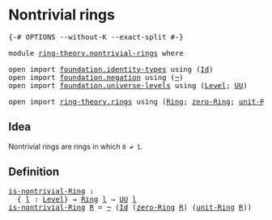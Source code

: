 # Nontrivial rings

<pre class="Agda"><a id="29" class="Symbol">{-#</a> <a id="33" class="Keyword">OPTIONS</a> <a id="41" class="Pragma">--without-K</a> <a id="53" class="Pragma">--exact-split</a> <a id="67" class="Symbol">#-}</a>

<a id="72" class="Keyword">module</a> <a id="79" href="ring-theory.nontrivial-rings.html" class="Module">ring-theory.nontrivial-rings</a> <a id="108" class="Keyword">where</a>

<a id="115" class="Keyword">open</a> <a id="120" class="Keyword">import</a> <a id="127" href="foundation.identity-types.html" class="Module">foundation.identity-types</a> <a id="153" class="Keyword">using</a> <a id="159" class="Symbol">(</a><a id="160" href="foundation-core.identity-types.html#641" class="Datatype">Id</a><a id="162" class="Symbol">)</a>
<a id="164" class="Keyword">open</a> <a id="169" class="Keyword">import</a> <a id="176" href="foundation.negation.html" class="Module">foundation.negation</a> <a id="196" class="Keyword">using</a> <a id="202" class="Symbol">(</a><a id="203" href="foundation-core.negation.html#452" class="Function">¬</a><a id="204" class="Symbol">)</a>
<a id="206" class="Keyword">open</a> <a id="211" class="Keyword">import</a> <a id="218" href="foundation.universe-levels.html" class="Module">foundation.universe-levels</a> <a id="245" class="Keyword">using</a> <a id="251" class="Symbol">(</a><a id="252" href="Agda.Primitive.html#597" class="Postulate">Level</a><a id="257" class="Symbol">;</a> <a id="259" href="foundation-core.universe-levels.html#222" class="Primitive">UU</a><a id="261" class="Symbol">)</a>

<a id="264" class="Keyword">open</a> <a id="269" class="Keyword">import</a> <a id="276" href="ring-theory.rings.html" class="Module">ring-theory.rings</a> <a id="294" class="Keyword">using</a> <a id="300" class="Symbol">(</a><a id="301" href="ring-theory.rings.html#1734" class="Function">Ring</a><a id="305" class="Symbol">;</a> <a id="307" href="ring-theory.rings.html#3110" class="Function">zero-Ring</a><a id="316" class="Symbol">;</a> <a id="318" href="ring-theory.rings.html#5263" class="Function">unit-Ring</a><a id="327" class="Symbol">)</a>
</pre>
## Idea

Nontrivial rings are rings in which `0 ≠ 1`.

## Definition

<pre class="Agda"><a id="is-nontrivial-Ring"></a><a id="412" href="ring-theory.nontrivial-rings.html#412" class="Function">is-nontrivial-Ring</a> <a id="431" class="Symbol">:</a>
  <a id="435" class="Symbol">{</a> <a id="437" href="ring-theory.nontrivial-rings.html#437" class="Bound">l</a> <a id="439" class="Symbol">:</a> <a id="441" href="Agda.Primitive.html#597" class="Postulate">Level</a><a id="446" class="Symbol">}</a> <a id="448" class="Symbol">→</a> <a id="450" href="ring-theory.rings.html#1734" class="Function">Ring</a> <a id="455" href="ring-theory.nontrivial-rings.html#437" class="Bound">l</a> <a id="457" class="Symbol">→</a> <a id="459" href="foundation-core.universe-levels.html#222" class="Primitive">UU</a> <a id="462" href="ring-theory.nontrivial-rings.html#437" class="Bound">l</a>
<a id="464" href="ring-theory.nontrivial-rings.html#412" class="Function">is-nontrivial-Ring</a> <a id="483" href="ring-theory.nontrivial-rings.html#483" class="Bound">R</a> <a id="485" class="Symbol">=</a> <a id="487" href="foundation-core.negation.html#452" class="Function">¬</a> <a id="489" class="Symbol">(</a><a id="490" href="foundation-core.identity-types.html#641" class="Datatype">Id</a> <a id="493" class="Symbol">(</a><a id="494" href="ring-theory.rings.html#3110" class="Function">zero-Ring</a> <a id="504" href="ring-theory.nontrivial-rings.html#483" class="Bound">R</a><a id="505" class="Symbol">)</a> <a id="507" class="Symbol">(</a><a id="508" href="ring-theory.rings.html#5263" class="Function">unit-Ring</a> <a id="518" href="ring-theory.nontrivial-rings.html#483" class="Bound">R</a><a id="519" class="Symbol">))</a>
</pre>